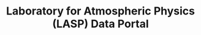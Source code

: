 ---
programmatic_access: through pysatSpaceWeather
relationship_description: Used by the CU SpWx TREC
relationships:
- cu_spwx_trec
shortname: lasp
timestamp: Mon, 14 Feb 2022 17:44:48 GMT
title: Laboratory for Atmospheric Physics (LASP) Data Portal
type: portal
uuid: 7bd860cf-1e35-4e8d-9973-3e8b79250012
website_link: https://lasp.colorado.edu/home/mission-ops-data/data-systems/data-products/
---